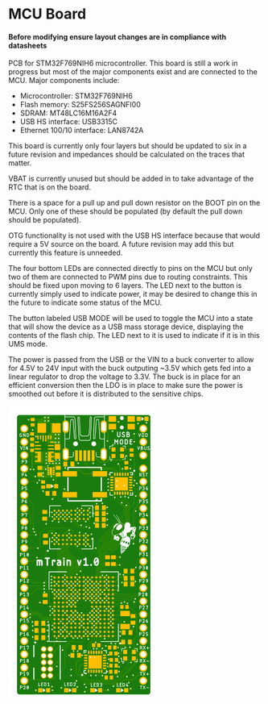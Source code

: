 # MCU Board

#### Before modifying ensure layout changes are in compliance with datasheets

PCB for STM32F769NIH6 microcontroller. This board is still a work in progress but most of the major components exist and are connected to the MCU. Major components include:
* Microcontroller: STM32F769NIH6
* Flash memory: S25FS256SAGNFI00
* SDRAM: MT48LC16M16A2F4
* USB HS interface: USB3315C
* Ethernet 100/10 interface: LAN8742A

This board is currently only four layers but should be updated to six in a future revision and impedances should be calculated on the traces that matter.

VBAT is currently unused but should be added in to take advantage of the RTC that is on the board.

There is a space for a pull up and pull down resistor on the BOOT pin on the MCU. Only one of these should be populated (by default the pull down should be populated).

OTG functionality is not used with the USB HS interface because that would require a 5V source on the board. A future revision may add this but currently this feature is unneeded.

The four bottom LEDs are connected directly to pins on the MCU but only two of them are connected to PWM pins due to routing constraints. This should be fixed upon moving to 6 layers. The LED next to the button is currently simply used to indicate power, it may be desired to change this in the future to indicate some status of the MCU.

The button labeled USB MODE will be used to toggle the MCU into a state that will show the device as a USB mass storage device, displaying the contents of the flash chip. The LED next to it is used to indicate if it is in this UMS mode.

The power is passed from the USB or the VIN to a buck converter to allow for 4.5V to 24V input with the buck outputing ~3.5V which gets fed into a linear regulator to drop the voltage to 3.3V. The buck is in place for an efficient conversion then the LDO is in place to make sure the power is smoothed out before it is distributed to the sensitive chips.

<!-- ![MCU Board](./mTrain.png) -->
<img src="./mTrain.png" width="300">
